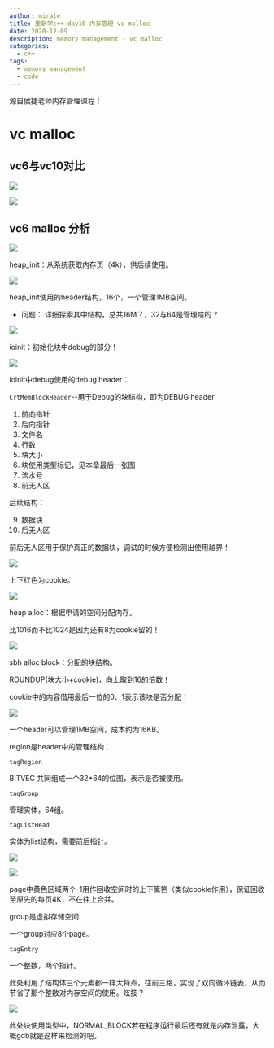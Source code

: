 ```yaml
---
author: mirale
title: 重新学c++ day10 内存管理 vc malloc
date: 2020-12-09
description: memory management - vc malloc
categories:
  - c++
tags:
  - memory management
  - code
---
```


源自侯捷老师内存管理课程！

# vc malloc

## vc6与vc10对比

![](vc6_memory_alloc.jpg)

![](vc10_memory_alloc.jpg)

## vc6 malloc 分析

![](SBH_heap_init.jpg)

heap_init：从系统获取内存页（4k），供后续使用。

![](SBH_heap_init_header.jpg)

heap_init使用的header结构，16个，一个管理1MB空间。

- 问题：
  详细探索其中结构，总共16M？，32与64是管理啥的？

![](SBH_ioinit.jpg)

ioinit：初始化块中debug的部分！

![](SBH_heap_alloc_dbg.jpg)

ioinit中debug使用的debug header：

`CrtMemBlockHeader`--用于Debug的块结构，即为DEBUG header

1. 前向指针
2. 后向指针
3. 文件名
4. 行数
5. 块大小
6. 块使用类型标记，见本章最后一张图
7. 流水号
8. 前无人区
   
后续结构：

9.  数据块
10.  后无人区

前后无人区用于保护真正的数据块，调试的时候方便检测出使用越界！

![](SBH_heap_alloc_dbg2.jpg)

上下红色为cookie。

![](SBH_heap_alloc.jpg)

heap alloc：根据申请的空间分配内存。

比1016而不比1024是因为还有8为cookie留的！

![](SBH_alloc_block.jpg)

sbh alloc block：分配的块结构。

ROUNDUP(块大小+cookie)，向上取到16的倍数！

cookie中的内容借用最后一位的0、1表示该块是否分配！

![](SBH_alloc_new_region.jpg)

一个header可以管理1MB空间，成本约为16KB。

region是header中的管理结构：

`tagRegion`

BITVEC 共同组成一个32*64的位图，表示是否被使用。

`tagGroup`

管理实体，64组。

`tagListHead`

实体为list结构，需要前后指针。

![](SBH_alloc_new_group.jpg)

![](SBH_alloc_new_group2.jpg)

page中黄色区域两个-1用作回收空间时的上下篱笆（类似cookie作用），保证回收至原先的每页4K，不在往上合并。

group是虚拟存储空间:

一个group对应8个page。

`tagEntry`

一个整数，两个指针。

此处利用了结构体三个元素都一样大特点，往前三格，实现了双向循环链表，从而节省了那个整数对内存空间的使用。炫技？

![](SBH_alloc_new_group3.jpg)

此处块使用类型中，NORMAL_BLOCK若在程序运行最后还有就是内存泄露，大概gdb就是这样来检测的吧。
